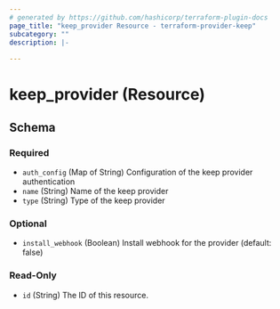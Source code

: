 ```yaml
---
# generated by https://github.com/hashicorp/terraform-plugin-docs
page_title: "keep_provider Resource - terraform-provider-keep"
subcategory: ""
description: |-
  
---
```


# keep_provider (Resource)





<!-- schema generated by tfplugindocs -->
## Schema

### Required

- `auth_config` (Map of String) Configuration of the keep provider authentication
- `name` (String) Name of the keep provider
- `type` (String) Type of the keep provider

### Optional

- `install_webhook` (Boolean) Install webhook for the provider (default: false)

### Read-Only

- `id` (String) The ID of this resource.
